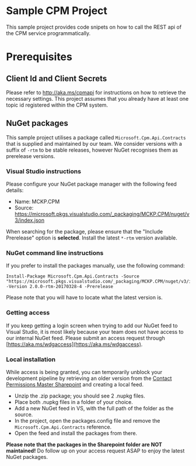﻿# Sample CPM Project
This sample project provides code snipets on how to call the REST api of the CPM service programmatically. 

# Prerequisites 
## Client Id and Client Secrets
Please refer to http://aka.ms/cpmapi for instructions on how to retrieve the necessary settings. This project assumes that you already have at least one topic id registered within the CPM system.

## NuGet packages
This sample project utilises a package called `Microsoft.Cpm.Api.Contracts` that is supplied and maintained by our team. We consider versions with a suffix of `-rtm` to be stable releases, however NuGet recognises them as prerelease versions.

### Visual Studio instructions
Please configure your NuGet package manager with the following feed details:
* Name: MCKP.CPM
* Source: https://microsoft.pkgs.visualstudio.com/_packaging/MCKP.CPM/nuget/v3/index.json

When searching for the package, please ensure that the "Include Prerelease" option is **selected**. Install the latest `*-rtm` version available.

### NuGet command line instructions
If you prefer to install the packages manually, use the following command:
```
Install-Package Microsoft.Cpm.Api.Contracts -Source "https://microsoft.pkgs.visualstudio.com/_packaging/MCKP.CPM/nuget/v3/index.json" -Version 2.0.0-rtm-20170328-4 -Prerelease
```
Please note that you will have to locate what the latest version is.

### Getting access
If you keep getting a login screen when trying to add our NuGet feed to Visual Studio, it is most likely because your team does not have access to our internal NuGet feed. Please submit an access request through [https://aka.ms/wdgaccess](https://aka.ms/wdgaccess).

### Local installation
While access is being granted, you can temporarily unblock your development pipeline by retrieving an older version from the [Contact Permissions Master Sharepoint](https://microsoft.sharepoint.com/teams/ContactPermissionsMaster/Shared%20Documents/Technical%20Stuff) and creating a local feed.
* Unzip the .zip package; you should see 2 .nupkg files.
* Place both .nupkg files in a folder of your choice.
* Add a new NuGet feed in VS, with the full path of the folder as the source.
* In the project, open the packages.config file and remove the `Microsoft.Cpm.Api.Contracts` reference.
* Open the feed and install the packages from there.

**Please note that the packages in the Sharepoint folder are NOT maintained!** Do follow up on your access request ASAP to enjoy the latest NuGet packages.